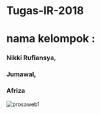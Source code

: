 # Tugas-IR-2018
# nama kelompok : 
### Nikki Rufiansya, <br>
### Jumawal, <br>
### Afriza<br>
![prosaweb1](https://user-images.githubusercontent.com/22470954/49500649-c39cf000-f8a3-11e8-9de5-a2c07a476f45.png)
